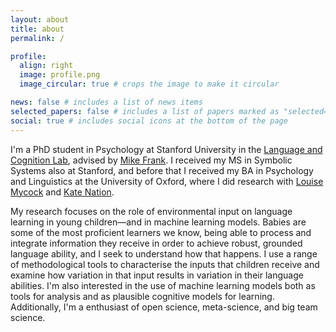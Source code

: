 ```yaml
---
layout: about
title: about
permalink: /

profile:
  align: right
  image: profile.png
  image_circular: true # crops the image to make it circular

news: false # includes a list of news items
selected_papers: false # includes a list of papers marked as "selected={true}"
social: true # includes social icons at the bottom of the page
---
```


I'm a PhD student in Psychology at Stanford University in the <a href="https://langcog.stanford.edu/">Language and Cognition Lab</a>, advised by <a href="https://web.stanford.edu/~mcfrank/">Mike Frank</a>. I received my MS in Symbolic Systems also at Stanford, and before that I received my BA in Psychology and Linguistics at the University of Oxford, where I did research with <a href="https://www.some.ox.ac.uk/our-people/louise-mycock/">Louise Mycock</a> and <a href="https://www.psy.ox.ac.uk/people/kate-nation">Kate Nation</a>.

My research focuses on the role of environmental input on language learning in young children—and in machine learning models. Babies are some of the most proficient learners we know, being able to process and integrate information they receive in order to achieve robust, grounded language ability, and I seek to understand how that happens. I use a range of methodological tools to characterise the inputs that children receive and examine how variation in that input results in variation in their language abilities. I'm also interested in the use of machine learning models both as tools for analysis and as plausible cognitive models for learning. Additionally, I'm a enthusiast of open science, meta-science, and big team science.